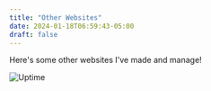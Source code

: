 ```yaml
---
title: "Other Websites"
date: 2024-01-18T06:59:43-05:00
draft: false
---
```

Here's some other websites I've made and manage!

![Uptime](https://uptime.willjasen.com)

